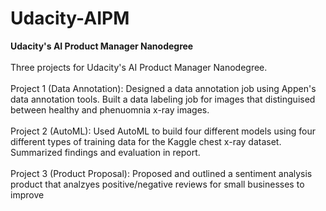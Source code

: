 # Udacity-AIPM
<b>Udacity's AI Product Manager Nanodegree <br></b>
<br>
Three projects for Udacity's AI Product Manager Nanodegree. <br>
<br>
Project 1 (Data Annotation): Designed a data annotation job using Appen's data annotation tools. Built a data labeling job for images that distinguised between healthy and phenuomnia x-ray images. <br>
<br>
Project 2 (AutoML): Used AutoML to build four different models using four different types of training data for the Kaggle chest x-ray dataset. Summarized findings and evaluation in report. <br>
<br>
Project 3 (Product Proposal): Proposed and outlined a sentiment analysis product that analzyes positive/negative reviews for small businesses to improve
